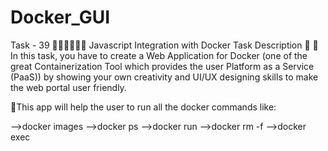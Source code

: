 # Docker_GUI
Task - 39 👨🏻‍💻👩🏻‍💻
Javascript Integration with Docker
Task Description 📄
📌 In this task, you have to create a Web Application for Docker (one of the great Containerization Tool which provides the user Platform as a Service (PaaS)) by showing your own creativity and UI/UX designing skills to make the web portal user friendly.

📌This app will help the user to run all the docker commands like:

 -->docker images
 -->docker ps
 -->docker run
 -->docker rm -f
 -->docker exec
